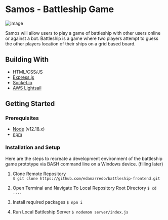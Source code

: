 
# Samos - Battleship Game

![image](https://drive.google.com/uc?export=view&id=1mOO8Pwt8VkVgczATy7h-eYWKE4EDVU_h)

Samos will allow users to play a game of battleship with other users online or against a bot. Battleship is a game where two players attempt to guess the other players location of their ships on a grid based board.

## Building With
 - HTML/CSS/JS
 - [Express.js](https://expressjs.com/)
 - [Socket.io](https://socket.io)
 - [AWS Lightsail](https://aws.amazon.com/lightsail/)

## Getting Started

### Prerequisites

 - [Node](https://nodejs.org/en/) (v12.18.x)
 - [npm](https://www.npmjs.com/get-npm)

### Installation and Setup

Here are the steps to recreate a development environment of the battleship game prototype via BASH command line on a Windows device. (filling later)

 1. Clone Remote Repository  
`$ git clone https://github.com/edanarredo/battleship-frontend.git`

 2. Open Terminal and Navigate To Local Repository Root Directory
 `$ cd ....`

 3. Install required packages 
 `$ npm i`

 4. Run Local Battleship Server
`$ nodemon server/index.js`
